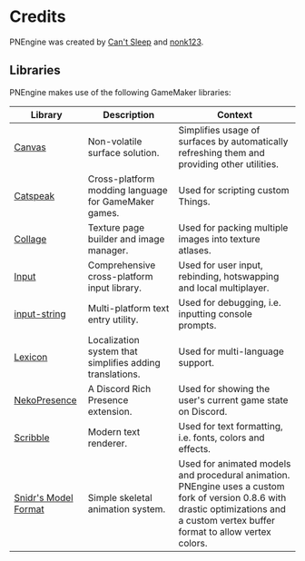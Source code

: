 # Credits

PNEngine was created by [Can't Sleep](https://cantsleep.cc) and [nonk123](https://github.com/nonk123).

## Libraries

PNEngine makes use of the following GameMaker libraries:

| Library | Description | Context |
| ------- | ----------- | ------- |
| [Canvas](https://github.com/tabularelf/Canvas) | Non-volatile surface solution. | Simplifies usage of surfaces by automatically refreshing them and providing other utilities. |
| [Catspeak](https://github.com/katsaii/catspeak-lang) | Cross-platform modding language for GameMaker games. | Used for scripting custom Things. |
| [Collage](https://github.com/tabularelf/Collage) | Texture page builder and image manager. | Used for packing multiple images into texture atlases. |
| [Input](https://github.com/JujuAdams/Input) | Comprehensive cross-platform input library. | Used for user input, rebinding, hotswapping and local multiplayer. |
| [input-string](https://github.com/offalynne/input-string) | Multi-platform text entry utility. | Used for debugging, i.e. inputting console prompts. |
| [Lexicon](https://github.com/tabularelf/lexicon) | Localization system that simplifies adding translations. | Used for multi-language support. |
| [NekoPresence](https://github.com/nkrapivin/NekoPresence) | A Discord Rich Presence extension. | Used for showing the user's current game state on Discord. |
| [Scribble](https://github.com/JujuAdams/scribble) | Modern text renderer. | Used for text formatting, i.e. fonts, colors and effects. |
| [Snidr's Model Format](https://forum.gamemaker.io/index.php?threads/smf-3d-skeletal-animation-now-with-a-custom-blender-exporter.19806/) | Simple skeletal animation system. | Used for animated models and procedural animation. PNEngine uses a custom fork of version 0.8.6 with drastic optimizations and a custom vertex buffer format to allow vertex colors. |
